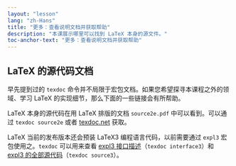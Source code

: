 ```yaml
---
layout: "lesson"
lang: "zh-Hans"
title: "更多：查看说明文档并获取帮助"
description: "本课展示哪里可以找到 LaTeX 本身的源文件。"
toc-anchor-text: "更多：查看说明文档并获取帮助"
---
```


## LaTeX 的源代码文档

早先提到过的 `texdoc` 命令并不局限于宏包文档。如果您希望探寻本课程之外的领域、学习 LaTeX 的实现细节，那么下面的一些链接会有所帮助。

LaTeX 本身的源代码在用 LaTeX 排版的文档 `source2e.pdf` 中可以看到。可以通过 `texdoc source2e` 或者 [texdoc.net](https://texdoc.net/pkg/source2e) 获取。

LaTeX 当前的发布版本还会预装 LaTeX3 编程语言代码，以前需要通过 `expl3` 宏包使用之。`texdoc` 可以用来查看 [expl3 接口描述](http://texdoc.net/pkg/interface3)（`texdoc interface3`）和 [expl3 的全部源代码](http://texdoc.net/pkg/source3)（`texdoc source3`）。